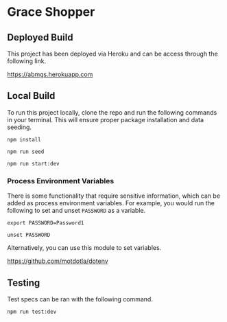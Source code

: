 # Grace Shopper

## Deployed Build
This project has been deployed via Heroku and can be access through the following link.

https://abmgs.herokuapp.com

## Local Build
To run this project locally, clone the repo and run the following commands in your terminal. This will ensure proper package installation and data seeding.

`npm install`

`npm run seed`

`npm run start:dev`

### Process Environment Variables
There is some functionality that require sensitive information, which can be added as process environment variables. For example, you would run the following to set and unset `PASSWORD` as a variable.

`export PASSWORD=Password1`

`unset PASSWORD`

Alternatively, you can use this module to set variables.

https://github.com/motdotla/dotenv

## Testing
Test specs can be ran with the following command.

`npm run test:dev`
